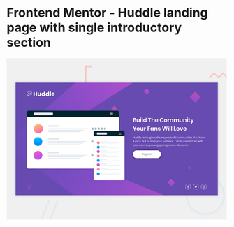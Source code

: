 # Frontend Mentor - Huddle landing page with single introductory section

![Design preview for the Huddle landing page with single introductory section](./images/desktop-preview.jpg)

